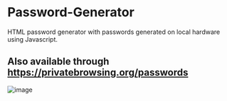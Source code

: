 # Password-Generator
HTML password generator with passwords generated on local hardware using Javascript.

## Also available through https://privatebrowsing.org/passwords

![image](https://github.com/SharpPig/Password-Generator/assets/43187312/f8be1b57-db7c-4c1f-8dd1-0123ca3cf056)
